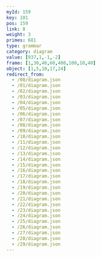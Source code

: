```yaml
---
myId: 159
key: 101
pos: 159
link: 8
weight: 3
primes: 681
type: grammar
category: diagram
value: [937,1,-1,-2]
frame: [1,30,40,60,400,100,10,40]
object: [1,5,10,17,24]
redirect_from:
  - /00/diagram.json
  - /01/diagram.json
  - /02/diagram.json
  - /03/diagram.json
  - /04/diagram.json
  - /05/diagram.json
  - /06/diagram.json
  - /07/diagram.json
  - /08/diagram.json
  - /09/diagram.json
  - /10/diagram.json
  - /11/diagram.json
  - /12/diagram.json
  - /13/diagram.json
  - /14/diagram.json
  - /15/diagram.json
  - /16/diagram.json
  - /17/diagram.json
  - /18/diagram.json
  - /19/diagram.json
  - /20/diagram.json
  - /21/diagram.json
  - /22/diagram.json
  - /23/diagram.json
  - /24/diagram.json
  - /25/diagram.json
  - /26/diagram.json
  - /27/diagram.json
  - /28/diagram.json
  - /29/diagram.json
---
```

